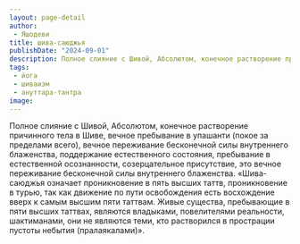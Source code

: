 ```yaml
---
layout: page-detail
author:
 - Яшодеви
title: шива-саюджья
publishDate: "2024-09-01"
description: Полное слияние с Шивой, Абсолютом, конечное растворение причинного тела в Шиве, вечное пребывание в упашанти (покое за пределами всего), вечное переживание бесконечной силы внутреннего блаженства, поддержание естественного состояния, пребывание в естественной осознанности, созерцательное присутствие, это вечное переживание бесконечной силы внутреннего блаженства.
tags:
 - йога
 - шиваизм
 - ануттара-тантра
image: 
---
```


Полное слияние с Шивой, Абсолютом, конечное растворение причинного тела в Шиве, вечное пребывание в упашанти (покое за пределами всего), вечное переживание бесконечной силы внутреннего блаженства, поддержание естественного состояния, пребывание в естественной осознанности, созерцательное присутствие, это вечное переживание бесконечной силы внутреннего блаженства.
 «Шива-саюджья означает проникновение в пять высших таттв, проникновение в турью, так как движение по пути освобождения есть восхождение вверх к самым высшим пяти таттвам. Живые существа, пребывающие в пяти высших таттвах, являются владыками, повелителями реальности, шактиманами, они не являются теми, кто растворился в прострации пустоты небытия (пралаякалами)».

